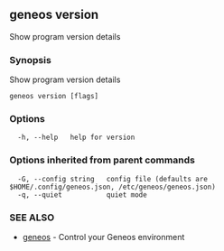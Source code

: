 ## geneos version

Show program version details

### Synopsis


Show program version details


```
geneos version [flags]
```

### Options

```
  -h, --help   help for version
```

### Options inherited from parent commands

```
  -G, --config string   config file (defaults are $HOME/.config/geneos.json, /etc/geneos/geneos.json)
  -q, --quiet           quiet mode
```

### SEE ALSO

* [geneos](geneos.md)	 - Control your Geneos environment

